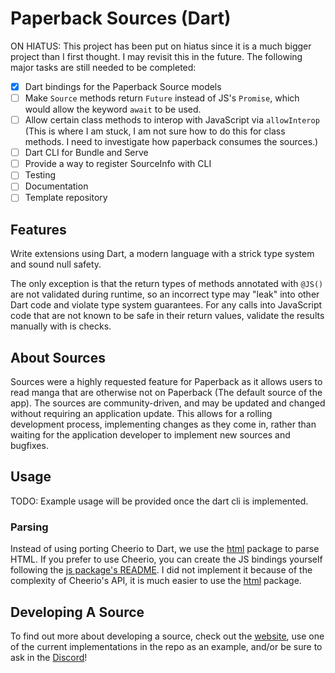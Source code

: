 # Paperback Sources (Dart)

ON HIATUS: This project has been put on hiatus since it is a much bigger project than I first thought.
I may revisit this in the future. The following major tasks are still needed to be completed:

- [x] Dart bindings for the Paperback Source models
- [ ] Make `Source` methods return `Future` instead of JS's `Promise`, which would allow the keyword
`await` to be used.
- [ ] Allow certain class methods to interop with JavaScript via `allowInterop` (This is where I am stuck,
I am not sure how to do this for class methods. I need to investigate how paperback consumes the sources.)
- [ ] Dart CLI for Bundle and Serve
- [ ] Provide a way to register SourceInfo with CLI
- [ ] Testing
- [ ] Documentation
- [ ] Template repository

## Features

Write extensions using Dart, a modern language with a strick type system and sound null safety.

The only exception is that the return types of methods annotated with `@JS()` are not validated
during runtime, so an incorrect type may "leak" into other Dart code and violate type system guarantees.
For any calls into JavaScript code that are not known to be safe in their return values, validate
the results manually with is checks.

## About Sources

Sources were a highly requested feature for Paperback as it allows users to read manga that are otherwise
not on Paperback (The default source of the app). The sources are community-driven, and may be updated
and changed without requiring an application update. This allows for a rolling development process,
implementing changes as they come in, rather than waiting for the application developer to implement new
sources and bugfixes.

## Usage

TODO: Example usage will be provided once the dart cli is implemented.

### Parsing

Instead of using porting Cheerio to Dart, we use the [html](https://pub.dev/packages/html) package to
parse HTML. If you prefer to use Cheerio, you can create the JS bindings yourself following the
[js package's README](https://pub.dev/packages/js). I did not implement it because of the complexity
of Cheerio's API, it is much easier to use the [html](https://pub.dev/packages/html) package.

## Developing A Source

To find out more about developing a source, check out the
[website](https://paperback.moe/help/contribution/extension-development/), use one of the current
implementations in the repo as an example, and/or be sure to ask in the [Discord](https://discord.gg/Ny83JV3)!

